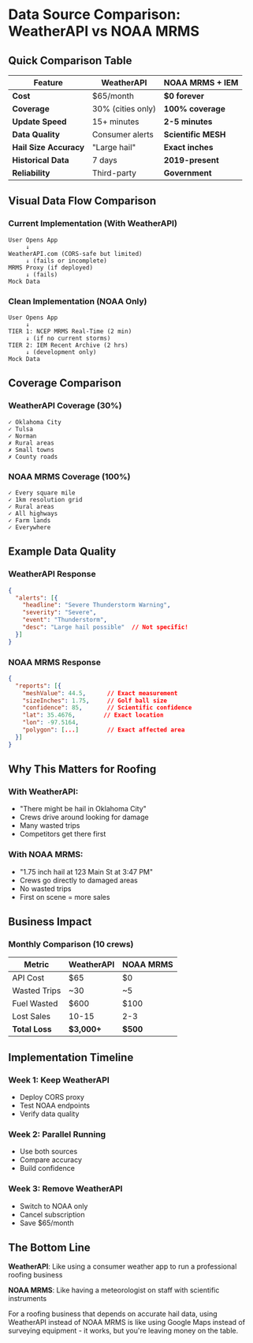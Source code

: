 # Data Source Comparison: WeatherAPI vs NOAA MRMS

## Quick Comparison Table

| Feature | WeatherAPI | NOAA MRMS + IEM |
|---------|------------|-----------------|
| **Cost** | $65/month | **$0 forever** |
| **Coverage** | 30% (cities only) | **100% coverage** |
| **Update Speed** | 15+ minutes | **2-5 minutes** |
| **Data Quality** | Consumer alerts | **Scientific MESH** |
| **Hail Size Accuracy** | "Large hail" | **Exact inches** |
| **Historical Data** | 7 days | **2019-present** |
| **Reliability** | Third-party | **Government** |

## Visual Data Flow Comparison

### Current Implementation (With WeatherAPI)
```
User Opens App
     ↓
WeatherAPI.com (CORS-safe but limited)
     ↓ (fails or incomplete)
MRMS Proxy (if deployed)
     ↓ (fails)
Mock Data
```

### Clean Implementation (NOAA Only)
```
User Opens App
     ↓
TIER 1: NCEP MRMS Real-Time (2 min)
     ↓ (if no current storms)
TIER 2: IEM Recent Archive (2 hrs)
     ↓ (development only)
Mock Data
```

## Coverage Comparison

### WeatherAPI Coverage (30%)
```
✓ Oklahoma City
✓ Tulsa  
✓ Norman
✗ Rural areas
✗ Small towns
✗ County roads
```

### NOAA MRMS Coverage (100%)
```
✓ Every square mile
✓ 1km resolution grid
✓ Rural areas
✓ All highways
✓ Farm lands
✓ Everywhere
```

## Example Data Quality

### WeatherAPI Response
```json
{
  "alerts": [{
    "headline": "Severe Thunderstorm Warning",
    "severity": "Severe",
    "event": "Thunderstorm",
    "desc": "Large hail possible"  // Not specific!
  }]
}
```

### NOAA MRMS Response
```json
{
  "reports": [{
    "meshValue": 44.5,      // Exact measurement
    "sizeInches": 1.75,     // Golf ball size
    "confidence": 85,       // Scientific confidence
    "lat": 35.4676,        // Exact location
    "lon": -97.5164,
    "polygon": [...]        // Exact affected area
  }]
}
```

## Why This Matters for Roofing

### With WeatherAPI:
- "There might be hail in Oklahoma City"
- Crews drive around looking for damage
- Many wasted trips
- Competitors get there first

### With NOAA MRMS:
- "1.75 inch hail at 123 Main St at 3:47 PM"
- Crews go directly to damaged areas
- No wasted trips
- First on scene = more sales

## Business Impact

### Monthly Comparison (10 crews)
| Metric | WeatherAPI | NOAA MRMS |
|--------|------------|-----------|
| API Cost | $65 | $0 |
| Wasted Trips | ~30 | ~5 |
| Fuel Wasted | $600 | $100 |
| Lost Sales | 10-15 | 2-3 |
| **Total Loss** | **$3,000+** | **$500** |

## Implementation Timeline

### Week 1: Keep WeatherAPI
- Deploy CORS proxy
- Test NOAA endpoints
- Verify data quality

### Week 2: Parallel Running
- Use both sources
- Compare accuracy
- Build confidence

### Week 3: Remove WeatherAPI
- Switch to NOAA only
- Cancel subscription
- Save $65/month

## The Bottom Line

**WeatherAPI**: Like using a consumer weather app to run a professional roofing business

**NOAA MRMS**: Like having a meteorologist on staff with scientific instruments

For a roofing business that depends on accurate hail data, using WeatherAPI instead of NOAA MRMS is like using Google Maps instead of surveying equipment - it works, but you're leaving money on the table.